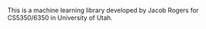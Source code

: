This is a machine learning library developed by Jacob Rogers for
CS5350/6350 in University of Utah. 
